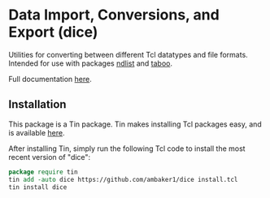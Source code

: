 # Data Import, Conversions, and Export (dice)
Utilities for converting between different Tcl datatypes and file formats.
Intended for use with packages [ndlist](https://github.com/ambaker1/ndlist) and [taboo](https://github.com/ambaker1/taboo).

Full documentation [here](https://raw.githubusercontent.com/ambaker1/dice/main/doc/dice.pdf).

## Installation
This package is a Tin package. 
Tin makes installing Tcl packages easy, and is available [here](https://github.com/ambaker1/Tin).

After installing Tin, simply run the following Tcl code to install the most recent version of "dice":
```tcl
package require tin
tin add -auto dice https://github.com/ambaker1/dice install.tcl
tin install dice
```
